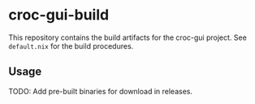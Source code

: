 # croc-gui-build

This repository contains the build artifacts for the croc-gui project.
See `default.nix` for the build procedures.

## Usage

TODO: Add pre-built binaries for download in releases.
